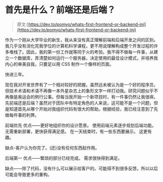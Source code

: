 # 首先是什么？前端还是后端？

> 原文:[https://dev.to/pomyo/whats-first-frontend-or-backend-ini](https://dev.to/pomyo/whats-first-frontend-or-backend-ini)

作为一个刚从大学毕业的新生，我从来没有真正理解前端和后端开发之间的区别。我几乎没有消化完我学位的计算机科学课程，更不用说理解构成整个开发过程的许多堆栈了。因此，我的第一份工作就等同于火的考验。我不得不做每一件事，从建立一个数据库，弄清楚如何运行一个服务器，决定使用的最佳设计模式，并培养我内心的审美自我，只要足以用 CSS 制作一个像样的页面。

快进三年。

现在我对开发世界有了一个相对较好的把握。虽然远未被认为是一个好的程序员，但技术术语和术语不再像一本外星杂志上的象形文字一样打动我。研究问题似乎不再像是奥运会的例行公事。但每当我开始一个新项目时，有一件事仍然让我很痒。先前端还是后端？虽然对于团队中有特定角色的人来说，这可能不是一个问题，但是知道首先从哪个开始对我组织代码有很大的帮助。根据经验，我已经注意到了先做每件事的利弊。

前端优先
优点——更好地组织你的设计愿景。
使用前端元素逐步规划后端功能。
无需重新部署，更快获得满足感。
在一天结束时，有一些东西要展示。
这更有趣。

缺点-客户认为你完了。(还)没有任何东西起作用。

后端第一
优点——繁琐的部分已经完成。
需求很快得到满足。

缺点——除了代码，没有什么可以展示给客户的。可能得不到很多反馈，所以以后可能会导致更多的重构。